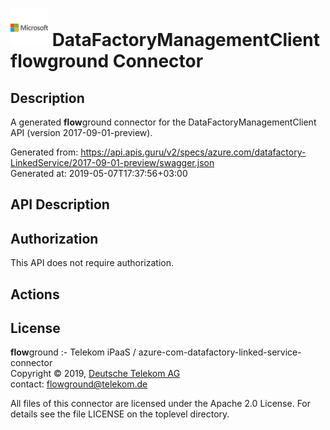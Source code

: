 # ![LOGO](logo.png) DataFactoryManagementClient **flow**ground Connector

## Description

A generated **flow**ground connector for the DataFactoryManagementClient API (version 2017-09-01-preview).

Generated from: https://api.apis.guru/v2/specs/azure.com/datafactory-LinkedService/2017-09-01-preview/swagger.json<br/>
Generated at: 2019-05-07T17:37:56+03:00

## API Description



## Authorization

This API does not require authorization.

## Actions

## License

**flow**ground :- Telekom iPaaS / azure-com-datafactory-linked-service-connector<br/>
Copyright © 2019, [Deutsche Telekom AG](https://www.telekom.de)<br/>
contact: flowground@telekom.de

All files of this connector are licensed under the Apache 2.0 License. For details
see the file LICENSE on the toplevel directory.

